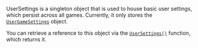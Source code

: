 UserSettings is a singleton object that is used to house basic user settings,
which persist across all games. Currently, it only stores the
[`UserGameSettings`](https://create.roblox.com/docs/reference/engine/classes/UserGameSettings) object.

You can retrieve a reference to this object via the
[`UserSettings()`](https://create.roblox.com/docs/reference/engine/classes/UserSettings) function, which returns it.